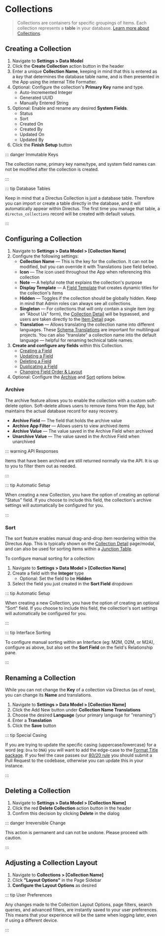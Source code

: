# Collections

> Collections are containers for specific groupings of Items. Each collection represents a **table** in your database.
> [Learn more about Collections](/concepts/collections/).

## Creating a Collection

1. Navigate to **Settings > Data Model**
2. Click the **Create Collection** action button in the header
3. Enter a unique **Collection Name**, keeping in mind that this is entered as a _key_ that determines the database
   table name, and is then presented in the App using the internal Title Formatter.
4. Optional: Configure the collection's **Primary Key** name and type.
   - Auto-Incremented Integer
   - Generated UUID
   - Manually Entered String
5. Optional: Enable and rename any desired **System Fields**.
   - Status
   - Sort
   - Created On
   - Created By
   - Updated On
   - Updated By
6. Click the **Finish Setup** button

::: danger Immutable Keys

The collection name, primary key name/type, and system field names can not be modified after the collection is created.

:::

::: tip Database Tables

Keep in mind that a Directus Collection is just a database table. Therefore you can import or create a table directly in
the database, and it will automatically appear within Directus. The first time you manage that table, a
`directus_collections` record will be created with default values.

:::

## Configuring a Collection

1. Navigate to **Settings > Data Model > [Collection Name]**
2. Configure the following settings:
   - **Collection Name** — This is the key for the collection. It can not be modified, but you can override it with
     Translations (see field below).
   - **Icon** — The icon used throughout the App when referencing this collection
   - **Note** — A helpful note that explains the collection's purpose
   - **Display Template** — A [Field Template](#) that creates dynamic titles for the collection's items
   - **Hidden** — Toggles if the collection should be globally hidden. Keep in mind that Admin roles can always see all
     collections.
   - **Singleton** — For collections that will only contain a single item (eg: an "About Us" form), the
     [Collection Detail](/concepts/application/#collection-detail) will be bypassed, and users are taken directly to the
     [Item Detail](/concepts/application/#item-detail) page.
   - **Translation** — Allows translating the collection name into different languages. These
     [Schema Translations](/concepts/translations/#schema-translations) are important for multilingual projects. You can
     also "translate" a collection name into the default language — helpful for renaming technical table names.
3. **Create and configure any fields** within this Collection.
   - [Creating a Field](/guides/fields/#creating-a-field)
   - [Updating a Field](/guides/fields/#updating-a-field)
   - [Deleting a Field](/guides/fields/#deleting-a-field)
   - [Duplicating a Field](/guides/fields/#duplicating-a-field)
   - [Changing Field Order & Layout](/guides/fields/#adjusting-field-layout)
4. Optional: Configure the [Archive](#archive) and [Sort](#sort) options below.

### Archive

The archive feature allows you to enable the collection with a custom soft-delete option. Soft-delete allows users to
remove items from the App, but maintains the actual database record for easy recovery.

- **Archive Field** — The field that holds the archive value
- **Archive App Filter** — Allows users to view archived items
- **Archive Value** — The value saved in the Archive Field when archived
- **Unarchive Value** — The value saved in the Archive Field when unarchived

::: warning API Responses

Items that have been archived are still returned normally via the API. It is up to you to filter them out as needed.

:::

::: tip Automatic Setup

When creating a new Collection, you have the option of creating an optional "Status" field. If you choose to include
this field, the collection's archive settings will automatically be configured for you.

:::

### Sort

The sort feature enables manual drag-and-drop item reordering within the Directus App. This is typically shown on the
[Collection Detail](/concepts/application/#collection-detail) page/modal, and can also be used for sorting items within
a [Junction Table](/concepts/relationships/#many-to-many-m2m).

To configure manual sorting for a collection:

1. Navigate to **Settings > Data Model > [Collection Name]**
2. Create a field with the **Integer** type
   - Optional: Set the field to be **Hidden**
3. Select the field you just created in the **Sort Field** dropdown

::: tip Automatic Setup

When creating a new Collection, you have the option of creating an optional "Sort" field. If you choose to include this
field, the collection's sort settings will automatically be configured for you.

:::

::: tip Interface Sorting

To configure manual sorting within an Interface (eg: M2M, O2M, or M2A), configure as above, but also set the **Sort
Field** on the field's Relationship pane.

:::

## Renaming a Collection

While you can not change the **Key** of a collection via Directus (as of now), you can change its **Name** and
translations.

1. Navigate to **Settings > Data Model > [Collection Name]**
2. Click the Add New button under **Collection Name Translations**
3. Choose the desired **Language** (your primary language for "renaming")
4. Enter a **Translation**
5. Click the **Save** button

::: tip Special Casing

If you are trying to update the specific casing (uppercase/lowercase) for a word (eg: `Dna` to `DNA`) you will want to
add the edge-case to the
[Format Title package](https://github.com/directus/directus/tree/main/packages/format-title/src). If you feel the case
passes our [80/20 rule](https://docs.directus.io/contributing/introduction/#feature-requests) you should submit a Pull
Request to the codebase, otherwise you can update this in your instance.

:::

## Deleting a Collection

1. Navigate to **Settings > Data Model > [Collection Name]**
2. Click the red **Delete Collection** action button in the header
3. Confirm this decision by clicking **Delete** in the dialog

::: danger Irreversible Change

This action is permanent and can not be undone. Please proceed with caution.

:::

## Adjusting a Collection Layout

1. Navigate to **Collections > [Collection Name]**
2. Click **"Layout Options"** in the Page Sidebar
3. **Configure the Layout Options** as desired

::: tip User Preferences

Any changes made to the Collection Layout Options, page filters, search queries, and advanced filters, are instantly
saved to your user preferences. This means that your experience will be the same when logging later, even if using a
different device.

:::
